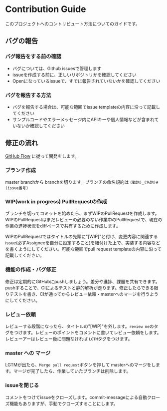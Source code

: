 # Contribution Guide

このプロジェクトへのコントリビュート方法についてのガイドです。

## バグの報告

### バグ報告をする前の確認

- バグについては、Github issuesで管理します
 - issueを作成する前に、正しいリポジトリかを確認してください
 - Openになっているissueで、すでに報告されていないかを確認してください

### バグを報告する方法

- バグを報告する場合は、可能な範囲でissue templateの内容に沿って記載してください
- サンプルコードやエラーメッセージ内にAPIキーや個人情報などが含まれていないか確認してください

## 修正の流れ

[GitHub Flow](https://gist.github.com/Gab-km/3705015) に従って開発をします。

### ブランチ作成

master branchから branchを切ります。ブランチの命名規約は `(動詞)_(名詞)#(issue番号)`

### WIP(work in progress) PullRequestの作成

ブランチを切ってコミットを始めたら、まずWIPのPullRequestを作成します。 WIPのPullRequestはまだレビューの必要のない作業中のPullRequestで、現在の作業の進捗状況をdiffベースで共有するために作成します。

WIPのPullRequestではタイトルの先頭に"[WIP]"と付け、変更内容に関連するissue(必ずAssigneeを自分に設定すること)を紐付けた上で、実装する内容などを書くようにしてください。可能な範囲でpull request templateの内容に沿って記載してください。

### 機能の作成・バグ修正

修正は定期的にGitHubにpushしましょう。差分や進捗、課題を共有できます。pushすることで、CIによるテストと静的解析が走ります。修正したらできる限りテストを書き、CIが通ってからレビュー依頼・masterへのマージを行うようにしてください。

### レビュー依頼

レビューする段階になったら、タイトルの"[WIP]"を外します。`review me`のタグをつけます。レビューのポイントをコメントに書いてレビュー依頼をします。レビューアーはレビュー後に問題なければ `LGTM`タグをつけます。

### master への マージ

LGTMが出たら、`Merge pull request`ボタンを押して masterへのマージをします。マージが完了したら、作業していたブランチは削除します。

### issueを閉じる

コメントをつけてissueをクローズします。commit-messageによる自動クローズ機能もありますが、手動でクローズすることにします。
